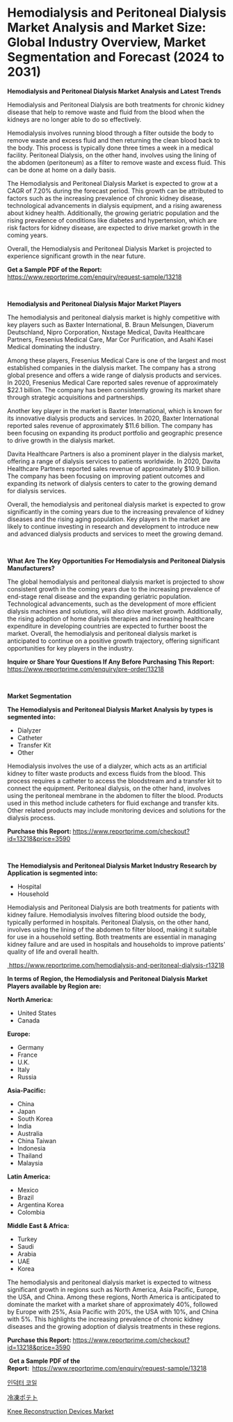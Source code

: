 <p><h1>Hemodialysis and Peritoneal Dialysis Market Analysis and Market Size: Global Industry Overview, Market Segmentation and Forecast (2024 to 2031)</h1></p><p><strong>Hemodialysis and Peritoneal Dialysis Market Analysis and Latest Trends</strong></p>
<p><p>Hemodialysis and Peritoneal Dialysis are both treatments for chronic kidney disease that help to remove waste and fluid from the blood when the kidneys are no longer able to do so effectively. </p><p>Hemodialysis involves running blood through a filter outside the body to remove waste and excess fluid and then returning the clean blood back to the body. This process is typically done three times a week in a medical facility. Peritoneal Dialysis, on the other hand, involves using the lining of the abdomen (peritoneum) as a filter to remove waste and excess fluid. This can be done at home on a daily basis.</p><p>The Hemodialysis and Peritoneal Dialysis Market is expected to grow at a CAGR of 7.20% during the forecast period. This growth can be attributed to factors such as the increasing prevalence of chronic kidney disease, technological advancements in dialysis equipment, and a rising awareness about kidney health. Additionally, the growing geriatric population and the rising prevalence of conditions like diabetes and hypertension, which are risk factors for kidney disease, are expected to drive market growth in the coming years. </p><p>Overall, the Hemodialysis and Peritoneal Dialysis Market is projected to experience significant growth in the near future.</p></p>
<p><strong>Get a Sample PDF of the Report:&nbsp;</strong> <a href="https://www.reportprime.com/enquiry/request-sample/13218">https://www.reportprime.com/enquiry/request-sample/13218</a></p>
<p>&nbsp;</p>
<p><strong>Hemodialysis and Peritoneal Dialysis Major Market Players</strong></p>
<p><p>The hemodialysis and peritoneal dialysis market is highly competitive with key players such as Baxter International, B. Braun Melsungen, Diaverum Deutschland, Nipro Corporation, Nxstage Medical, Davita Healthcare Partners, Fresenius Medical Care, Mar Cor Purification, and Asahi Kasei Medical dominating the industry. </p><p>Among these players, Fresenius Medical Care is one of the largest and most established companies in the dialysis market. The company has a strong global presence and offers a wide range of dialysis products and services. In 2020, Fresenius Medical Care reported sales revenue of approximately $22.1 billion. The company has been consistently growing its market share through strategic acquisitions and partnerships.</p><p>Another key player in the market is Baxter International, which is known for its innovative dialysis products and services. In 2020, Baxter International reported sales revenue of approximately $11.6 billion. The company has been focusing on expanding its product portfolio and geographic presence to drive growth in the dialysis market.</p><p>Davita Healthcare Partners is also a prominent player in the dialysis market, offering a range of dialysis services to patients worldwide. In 2020, Davita Healthcare Partners reported sales revenue of approximately $10.9 billion. The company has been focusing on improving patient outcomes and expanding its network of dialysis centers to cater to the growing demand for dialysis services.</p><p>Overall, the hemodialysis and peritoneal dialysis market is expected to grow significantly in the coming years due to the increasing prevalence of kidney diseases and the rising aging population. Key players in the market are likely to continue investing in research and development to introduce new and advanced dialysis products and services to meet the growing demand.</p></p>
<p>&nbsp;</p>
<p><strong>What Are The Key Opportunities For Hemodialysis and Peritoneal Dialysis Manufacturers?</strong></p>
<p><p>The global hemodialysis and peritoneal dialysis market is projected to show consistent growth in the coming years due to the increasing prevalence of end-stage renal disease and the expanding geriatric population. Technological advancements, such as the development of more efficient dialysis machines and solutions, will also drive market growth. Additionally, the rising adoption of home dialysis therapies and increasing healthcare expenditure in developing countries are expected to further boost the market. Overall, the hemodialysis and peritoneal dialysis market is anticipated to continue on a positive growth trajectory, offering significant opportunities for key players in the industry.</p></p>
<p><strong>Inquire or Share Your Questions If Any Before Purchasing This Report:</strong> <a href="https://www.reportprime.com/enquiry/pre-order/13218">https://www.reportprime.com/enquiry/pre-order/13218</a></p>
<p>&nbsp;</p>
<p><strong>Market Segmentation</strong></p>
<p><strong>The Hemodialysis and Peritoneal Dialysis Market Analysis by types is segmented into:</strong></p>
<p><ul><li>Dialyzer</li><li>Catheter</li><li>Transfer Kit</li><li>Other</li></ul></p>
<p><p>Hemodialysis involves the use of a dialyzer, which acts as an artificial kidney to filter waste products and excess fluids from the blood. This process requires a catheter to access the bloodstream and a transfer kit to connect the equipment. Peritoneal dialysis, on the other hand, involves using the peritoneal membrane in the abdomen to filter the blood. Products used in this method include catheters for fluid exchange and transfer kits. Other related products may include monitoring devices and solutions for the dialysis process.</p></p>
<p><strong>Purchase this Report:&nbsp;</strong><a href="https://www.reportprime.com/checkout?id=13218&price=3590">https://www.reportprime.com/checkout?id=13218&price=3590</a></p>
<p>&nbsp;</p>
<p><strong>The Hemodialysis and Peritoneal Dialysis Market Industry Research by Application is segmented into:</strong></p>
<p><ul><li>Hospital</li><li>Household</li></ul></p>
<p><p>Hemodialysis and Peritoneal Dialysis are both treatments for patients with kidney failure. Hemodialysis involves filtering blood outside the body, typically performed in hospitals. Peritoneal Dialysis, on the other hand, involves using the lining of the abdomen to filter blood, making it suitable for use in a household setting. Both treatments are essential in managing kidney failure and are used in hospitals and households to improve patients' quality of life and overall health.</p></p>
<p><a href="https://www.reportprime.com/hemodialysis-and-peritoneal-dialysis-r13218">&nbsp;https://www.reportprime.com/hemodialysis-and-peritoneal-dialysis-r13218</a></p>
<p><strong>In terms of Region, the Hemodialysis and Peritoneal Dialysis Market Players available by Region are:</strong></p>
<p>
    <p> <strong> North America: </strong>
        <ul>
            <li>United States</li>
            <li>Canada</li>
        </ul>
        </p> 
    <p> <strong> Europe: </strong>
        <ul>
            <li>Germany</li>
            <li>France</li>
            <li>U.K.</li>
            <li>Italy</li>
            <li>Russia</li>
        </ul>
        </p> 
    <p> <strong> Asia-Pacific: </strong>
        <ul>
            <li>China</li>
            <li>Japan</li>
            <li>South Korea</li>
            <li>India</li>
            <li>Australia</li>
            <li>China Taiwan</li>
            <li>Indonesia</li>
            <li>Thailand</li>
            <li>Malaysia</li>
        </ul>
        </p> 
    <p> <strong> Latin America: </strong>
        <ul>
            <li>Mexico</li>
            <li>Brazil</li>
            <li>Argentina Korea</li>
            <li>Colombia</li>
        </ul>
        </p> 
    <p> <strong> Middle East & Africa: </strong>
        <ul>
            <li>Turkey</li>
            <li>Saudi</li>
            <li>Arabia</li>
            <li>UAE</li>
            <li>Korea</li>
        </ul>
    </p>
    </p>
<p><p>The hemodialysis and peritoneal dialysis market is expected to witness significant growth in regions such as North America, Asia Pacific, Europe, the USA, and China. Among these regions, North America is anticipated to dominate the market with a market share of approximately 40%, followed by Europe with 25%, Asia Pacific with 20%, the USA with 10%, and China with 5%. This highlights the increasing prevalence of chronic kidney diseases and the growing adoption of dialysis treatments in these regions.</p></p>
<p><strong>Purchase this Report: </strong><a href="https://www.reportprime.com/checkout?id=13218&price=3590">https://www.reportprime.com/checkout?id=13218&price=3590</a></p>
<p>&nbsp;<strong>Get a Sample PDF of the Report:&nbsp;&nbsp;</strong><a href="https://www.reportprime.com/enquiry/request-sample/13218">https://www.reportprime.com/enquiry/request-sample/13218</a></p>
<p><strong></strong></p>
<p><p><a href="https://github.com/xvz497517413/Market-Research-Report-List-1/blob/main/838108029228.md">인덕터 코일</a></p><p><a href="https://github.com/ksxzwxabcuynh011/Market-Research-Report-List-1/blob/main/335723828794.md">冷凍ポテト</a></p><p><a href="https://github.com/BryceTownsendr/Market-Research-Report-List-4/blob/main/knee-reconstruction-devices-market.md">Knee Reconstruction Devices Market</a></p></p>